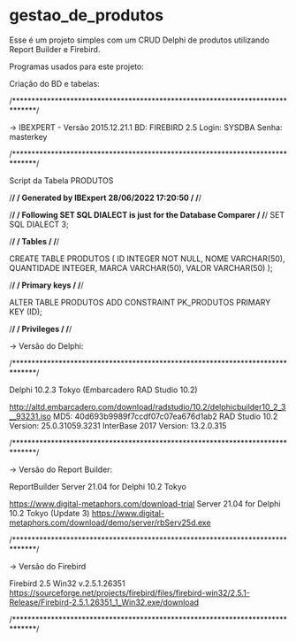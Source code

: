 # gestao_de_produtos
 
Esse é um projeto simples com um CRUD Delphi de produtos utilizando Report Builder e Firebird.

Programas usados para este projeto:

Criação do BD e tabelas:

/******************************************************************************/

-> IBEXPERT - Versão 2015.12.21.1
BD: FIREBIRD 2.5
Login: SYSDBA
Senha: masterkey

/******************************************************************************/

Script da Tabela PRODUTOS

/******************************************************************************/
/****              Generated by IBExpert 28/06/2022 17:20:50               ****/
/******************************************************************************/

/******************************************************************************/
/****     Following SET SQL DIALECT is just for the Database Comparer      ****/
/******************************************************************************/
SET SQL DIALECT 3;



/******************************************************************************/
/****                                Tables                                ****/
/******************************************************************************/



CREATE TABLE PRODUTOS (
    ID          INTEGER NOT NULL,
    NOME        VARCHAR(50),
    QUANTIDADE  INTEGER,
    MARCA       VARCHAR(50),
    VALOR       VARCHAR(50)
);






/******************************************************************************/
/****                             Primary keys                             ****/
/******************************************************************************/

ALTER TABLE PRODUTOS ADD CONSTRAINT PK_PRODUTOS PRIMARY KEY (ID);


/******************************************************************************/
/****                              Privileges                              ****/
/******************************************************************************/


-> Versão do Delphi:


/******************************************************************************/

Delphi 10.2.3 Tokyo (Embarcadero RAD Studio 10.2)

http://altd.embarcadero.com/download/radstudio/10.2/delphicbuilder10_2_3__93231.iso
MD5: 40d693b9989f7ccdf07c07ea676d1ab2
RAD Studio 10.2 Version: 25.0.31059.3231  InterBase 2017 Version: 13.2.0.315

/******************************************************************************/

-> Versão do Report Builder:

ReportBuilder Server 21.04 for Delphi 10.2 Tokyo

https://www.digital-metaphors.com/download-trial
Server 21.04 for Delphi 10.2 Tokyo (Update 3)
https://www.digital-metaphors.com/download/demo/server/rbServ25d.exe

/******************************************************************************/

-> Versão do Firebird

Firebird 2.5 Win32 v.2.5.1.26351
https://sourceforge.net/projects/firebird/files/firebird-win32/2.5.1-Release/Firebird-2.5.1.26351_1_Win32.exe/download


/******************************************************************************/









